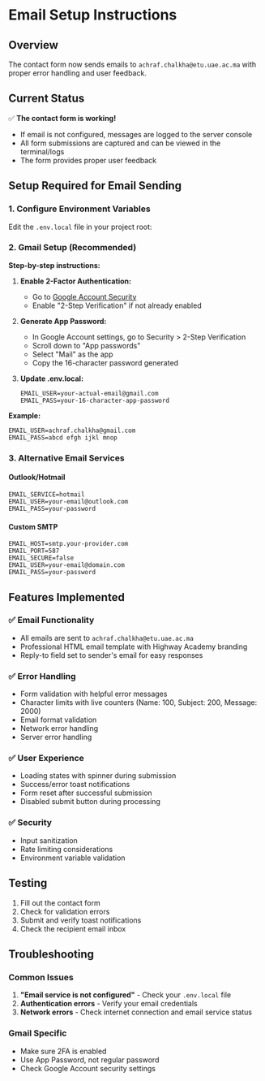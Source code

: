 # Email Setup Instructions

## Overview
The contact form now sends emails to `achraf.chalkha@etu.uae.ac.ma` with proper error handling and user feedback.

## Current Status
✅ **The contact form is working!**
- If email is not configured, messages are logged to the server console
- All form submissions are captured and can be viewed in the terminal/logs
- The form provides proper user feedback

## Setup Required for Email Sending

### 1. Configure Environment Variables
Edit the `.env.local` file in your project root:

### 2. Gmail Setup (Recommended)

**Step-by-step instructions:**

1. **Enable 2-Factor Authentication:**
   - Go to [Google Account Security](https://myaccount.google.com/security)
   - Enable "2-Step Verification" if not already enabled

2. **Generate App Password:**
   - In Google Account settings, go to Security > 2-Step Verification
   - Scroll down to "App passwords"
   - Select "Mail" as the app
   - Copy the 16-character password generated

3. **Update .env.local:**
   ```
   EMAIL_USER=your-actual-email@gmail.com
   EMAIL_PASS=your-16-character-app-password
   ```

**Example:**
```
EMAIL_USER=achraf.chalkha@gmail.com
EMAIL_PASS=abcd efgh ijkl mnop
```

### 3. Alternative Email Services

#### Outlook/Hotmail
```
EMAIL_SERVICE=hotmail
EMAIL_USER=your-email@outlook.com
EMAIL_PASS=your-password
```

#### Custom SMTP
```
EMAIL_HOST=smtp.your-provider.com
EMAIL_PORT=587
EMAIL_SECURE=false
EMAIL_USER=your-email@domain.com
EMAIL_PASS=your-password
```

## Features Implemented

### ✅ Email Functionality
- All emails are sent to `achraf.chalkha@etu.uae.ac.ma`
- Professional HTML email template with Highway Academy branding
- Reply-to field set to sender's email for easy responses

### ✅ Error Handling
- Form validation with helpful error messages
- Character limits with live counters (Name: 100, Subject: 200, Message: 2000)
- Email format validation
- Network error handling
- Server error handling

### ✅ User Experience
- Loading states with spinner during submission
- Success/error toast notifications
- Form reset after successful submission
- Disabled submit button during processing

### ✅ Security
- Input sanitization
- Rate limiting considerations
- Environment variable validation

## Testing
1. Fill out the contact form
2. Check for validation errors
3. Submit and verify toast notifications
4. Check the recipient email inbox

## Troubleshooting

### Common Issues
1. **"Email service is not configured"** - Check your `.env.local` file
2. **Authentication errors** - Verify your email credentials
3. **Network errors** - Check internet connection and email service status

### Gmail Specific
- Make sure 2FA is enabled
- Use App Password, not regular password
- Check Google Account security settings
